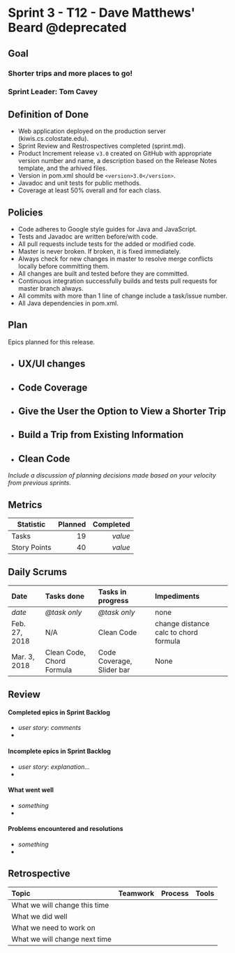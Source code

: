 # Sprint 3 - T12 - Dave Matthews' Beard @deprecated

## Goal

### Shorter trips and more places to go!
### Sprint Leader: Tom Cavey

## Definition of Done

* Web application deployed on the production server (kiwis.cs.colostate.edu).
* Sprint Review and Restrospectives completed (sprint.md).
* Product Increment release `v3.0` created on GitHub with appropriate version number and name, a description based on the Release Notes template, and the arhived files.
* Version in pom.xml should be `<version>3.0</version>`.
* Javadoc and unit tests for public methods.
* Coverage at least 50% overall and for each class.

## Policies

* Code adheres to Google style guides for Java and JavaScript.
* Tests and Javadoc are written before/with code.  
* All pull requests include tests for the added or modified code.
* Master is never broken.  If broken, it is fixed immediately.
* Always check for new changes in master to resolve merge conflicts locally before committing them.
* All changes are built and tested before they are committed.
* Continuous integration successfully builds and tests pull requests for master branch always.
* All commits with more than 1 line of change include a task/issue number.
* All Java dependencies in pom.xml.

## Plan

Epics planned for this release.

* ## UX/UI changes
* ## Code Coverage
* ## Give the User the Option to View a Shorter Trip
* ## Build a Trip from Existing Information
* ## Clean Code

*Include a discussion of planning decisions made based on your velocity from previous sprints.*

## Metrics

Statistic | Planned | Completed
--- | ---: | ---:
Tasks |  19  | *value* 
Story Points |  40 | *value* 

## Daily Scrums

Date | Tasks done  | Tasks in progress | Impediments 
:--- | :--- | :--- | :--- 
*date* | *@task only* | *@task only* | none
 Feb. 27, 2018| N/A|Clean Code| change distance calc to chord formula
 Mar. 3, 2018 | Clean Code, Chord Formula | Code Coverage, Slider bar | None
 

## Review

#### Completed epics in Sprint Backlog 
* *user story*:  *comments*
* 

#### Incomplete epics in Sprint Backlog 
* *user story*: *explanation...*
*

#### What went well
* *something*
*

#### Problems encountered and resolutions
* *something*
*

## Retrospective

Topic | Teamwork | Process | Tools
:--- | :--- | :--- | :---
What we will change this time |  |  | 
What we did well |  |  | 
What we need to work on |  |  |
What we will change next time |  |  | 
